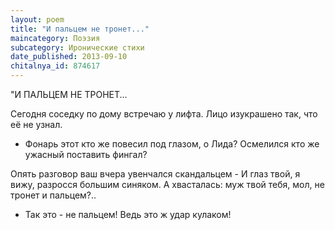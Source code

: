 ```yaml
---
layout: poem
title: "И пальцем не тронет..."
maincategory: Поэзия
subcategory: Иронические стихи
date_published: 2013-09-10
chitalnya_id: 874617
---
```




"И ПАЛЬЦЕМ НЕ ТРОНЕТ...

Сегодня соседку по дому встречаю у лифта.
Лицо изукрашено так, что её не узнал.
- Фонарь этот кто же повесил под глазом, о Лида?
Осмелился кто же ужасный поставить фингал?

Опять разговор ваш вчера увенчался скандальцем -
И глаз твой, я вижу, разросся большим синяком.
А хвасталась: муж твой тебя, мол, не тронет и пальцем?..
- Так это - не пальцем! Ведь это ж удар кулаком!






